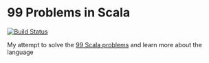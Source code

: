 # 99 Problems in Scala

[![Build Status](https://travis-ci.org/jrglee/ninety-nine-scala-problems.svg?branch=master)](https://travis-ci.org/jrglee/ninety-nine-scala-problems)

My attempt to solve the [99 Scala problems](http://aperiodic.net/phil/scala/s-99/) and learn more about the language
